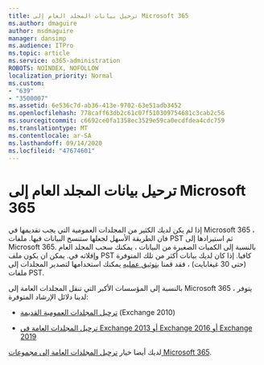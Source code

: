 ```yaml
---
title: ترحيل بيانات المجلد العام إلى Microsoft 365
ms.author: dmaguire
author: msdmaguire
manager: dansimp
ms.audience: ITPro
ms.topic: article
ms.service: o365-administration
ROBOTS: NOINDEX, NOFOLLOW
localization_priority: Normal
ms.custom:
- "639"
- "3500007"
ms.assetid: 6e536c7d-ab36-413e-9702-63e51adb3452
ms.openlocfilehash: 778caff63db2c61c07f510309754681c3cab2c56
ms.sourcegitcommit: c6692ce0fa1358ec3529e59ca0ecdfdea4cdc759
ms.translationtype: MT
ms.contentlocale: ar-SA
ms.lasthandoff: 09/14/2020
ms.locfileid: "47674601"
---
```

# <a name="migrate-public-folder-data-to-microsoft-365"></a>ترحيل بيانات المجلد العام إلى Microsoft 365

إذا لم يكن لديك الكثير من المجلدات العمومية التي يجب تقديمها في Microsoft 365 ، فان الطريقة الأسهل لجعلها ستنسخ البيانات فيها. ملفات PST ثم استيرادها إلى Microsoft 365. بالنسبة إلى الكميات الصغيرة من البيانات ، يمكنك سحب المجلد العام وإفلاته في. يمكن ان يكون ملف PST كافيا. إذا كان لديك بيانات أكثر من تلك المتوفرة (حتى 30 غيغابايت) ، فقد قمنا [بتوثيق عمليه](https://technet.microsoft.com/library/dn874017%28v=exchg.150%29.aspx) يمكنك استخدامها لتصدير المجلدات إلى ملفات PST.
  
بالنسبة إلى المؤسسات الأكبر التي تنقل المجلدات العامة إلى Microsoft 365 ، يتوفر لدينا دلائل الإرشاد المتوفرة:
  
- [ترحيل المجلدات العمومية القديمة](https://docs.microsoft.com/exchange/collaboration-exo/public-folders/batch-migration-of-legacy-public-folders) (Exchange 2010)

- [ترحيل المجلدات العامة في Exchange 2013 أو Exchange 2016 أو Exchange 2019](https://docs.microsoft.com/Exchange/collaboration/public-folders/migrate-to-exchange-online)

لديك أيضا خيار [ترحيل المجلدات العامة إلى مجموعات Microsoft 365](https://docs.microsoft.com/Exchange/collaboration/public-folders/migrate-to-office-365-groups).
  